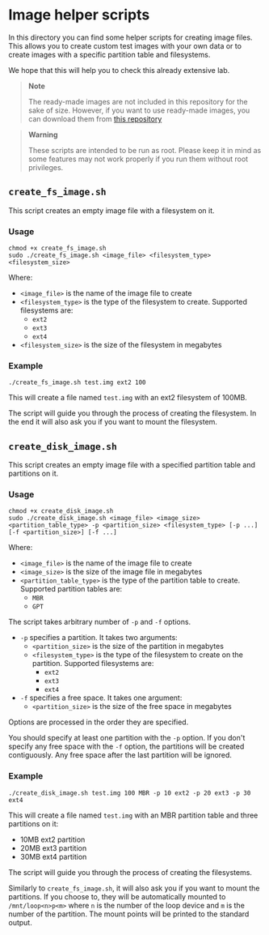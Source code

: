 # Image helper scripts

In this directory you can find some helper scripts for creating image files. This allows you to create
custom test images with your own data or to create images with a specific partition table and filesystems.

We hope that this will help you to check this already extensive lab.

> **Note**
> 
> The ready-made images are not included in this repository for the sake of size.
> However, if you want to use ready-made images, you can download them from
> [this repository](https://drive.google.com/drive/folders/1fgvzQ7_YzfaE-RZhHIiaR5RYWQuV9f88?usp=sharing)

> **Warning**
> 
> These scripts are intended to be run as root.
> Please keep it in mind as some features may not work properly if you run them without root privileges.


## `create_fs_image.sh`

This script creates an empty image file with a filesystem on it. 

### Usage

```
chmod +x create_fs_image.sh
sudo ./create_fs_image.sh <image_file> <filesystem_type> <filesystem_size>
```

Where:
* `<image_file>` is the name of the image file to create
* `<filesystem_type>` is the type of the filesystem to create. Supported filesystems are:
  * `ext2`
  * `ext3`
  * `ext4`
* `<filesystem_size>` is the size of the filesystem in megabytes

### Example

```
./create_fs_image.sh test.img ext2 100
```

This will create a file named `test.img` with an ext2 filesystem of 100MB.

The script will guide you through the process of creating the filesystem. In the end it will also
ask you if you want to mount the filesystem.

## `create_disk_image.sh`

This script creates an empty image file with a specified partition table and partitions on it.

### Usage

```
chmod +x create_disk_image.sh
sudo ./create_disk_image.sh <image_file> <image_size> <partition_table_type> -p <partition_size> <filesystem_type> [-p ...] [-f <partition_size>] [-f ...]
```

Where:
* `<image_file>` is the name of the image file to create
* `<image_size>` is the size of the image file in megabytes
* `<partition_table_type>` is the type of the partition table to create. Supported partition tables are:
  * `MBR`
  * `GPT`

The script takes arbitrary number of `-p` and `-f` options.

* `-p` specifies a partition. It takes two arguments:
  * `<partition_size>` is the size of the partition in megabytes
  * `<filesystem_type>` is the type of the filesystem to create on the partition. Supported filesystems are:
    * `ext2`
    * `ext3`
    * `ext4`
* `-f` specifies a free space. It takes one argument:
  * `<partition_size>` is the size of the free space in megabytes

Options are processed in the order they are specified. 

You should specify at least one partition with the `-p` option. If you don't specify any free space with the `-f` option,
the partitions will be created contiguously. Any free space
after the last partition will be ignored.

### Example

```
./create_disk_image.sh test.img 100 MBR -p 10 ext2 -p 20 ext3 -p 30 ext4
```

This will create a file named `test.img` with an MBR partition table and three partitions on it:
* 10MB ext2 partition
* 20MB ext3 partition
* 30MB ext4 partition

The script will guide you through the process of creating the filesystems. 

Similarly to `create_fs_image.sh`,
it will also ask you if you want to mount the partitions. If you choose to,
they will be automatically mounted to `/mnt/loop<n>p<m>` where `n` is the number of the loop device and `m` is the number
of the partition. The mount points will be printed to the standard output.
